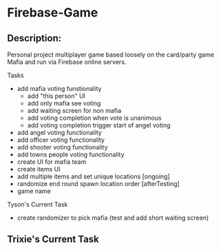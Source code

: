 # Firebase-Game

## Description:

Personal project multiplayer game based loosely on the card/party game Mafia and run via Firebase online servers.

Tasks
- add mafia voting funstionality
  - add "this person" UI
  - add only mafia see voting
  - add waiting screen for non mafia
  - add voting completion when vote is unanimous
  - add voting completion trigger start of angel voting
- add angel voting functionality
- add officer voting functionality
- add shooter voting functionality
- add towns people voting functionality
- create UI for mafia team
- create items UI
- add multiple items and set unique locations [ongoing]
- randomize end round spawn location order [afterTesting]
- game name

Tyson's Current Task
- create randomizer to pick mafia (test and add short waiting screen)

Trixie's Current Task
- 

